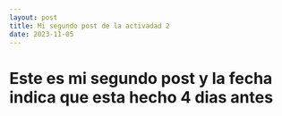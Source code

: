 ```yaml
---
layout: post
title: Mi segundo post de la activadad 2
date: 2023-11-05
---
```


# Este es mi segundo post y la fecha indica que esta hecho 4 dias antes
